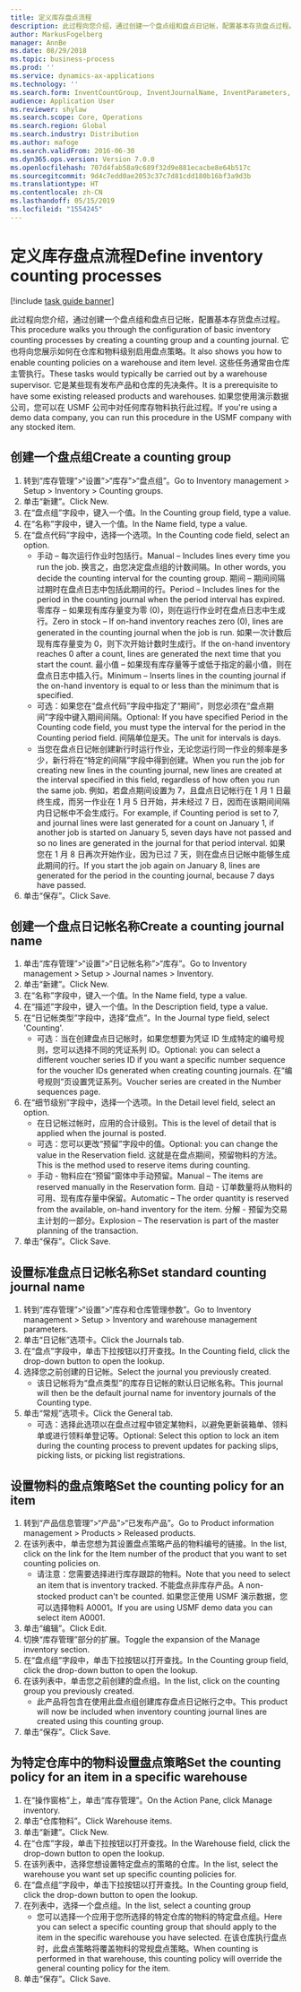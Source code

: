 ```yaml
---
title: 定义库存盘点流程
description: 此过程向您介绍，通过创建一个盘点组和盘点日记帐，配置基本存货盘点过程。
author: MarkusFogelberg
manager: AnnBe
ms.date: 08/29/2018
ms.topic: business-process
ms.prod: ''
ms.service: dynamics-ax-applications
ms.technology: ''
ms.search.form: InventCountGroup, InventJournalName, InventParameters, EcoResProductDetailsExtended, InventItemLocation, InventLocationIdLookup
audience: Application User
ms.reviewer: shylaw
ms.search.scope: Core, Operations
ms.search.region: Global
ms.search.industry: Distribution
ms.author: mafoge
ms.search.validFrom: 2016-06-30
ms.dyn365.ops.version: Version 7.0.0
ms.openlocfilehash: 707d4fab58a9c689f32d9e881ecacbe8e64b517c
ms.sourcegitcommit: 9d4c7edd0ae2053c37c7d81cdd180b16bf3a9d3b
ms.translationtype: HT
ms.contentlocale: zh-CN
ms.lasthandoff: 05/15/2019
ms.locfileid: "1554245"
---
```

# <a name="define-inventory-counting-processes"></a><span data-ttu-id="7fed2-103">定义库存盘点流程</span><span class="sxs-lookup"><span data-stu-id="7fed2-103">Define inventory counting processes</span></span>

[!include [task guide banner](../../includes/task-guide-banner.md)]

<span data-ttu-id="7fed2-104">此过程向您介绍，通过创建一个盘点组和盘点日记帐，配置基本存货盘点过程。</span><span class="sxs-lookup"><span data-stu-id="7fed2-104">This procedure walks you through the configuration of basic inventory counting processes by creating a counting group and a counting journal.</span></span> <span data-ttu-id="7fed2-105">它也将向您展示如何在仓库和物料级别启用盘点策略。</span><span class="sxs-lookup"><span data-stu-id="7fed2-105">It also shows you how to enable counting policies on a warehouse and item level.</span></span> <span data-ttu-id="7fed2-106">这些任务通常由仓库主管执行。</span><span class="sxs-lookup"><span data-stu-id="7fed2-106">These tasks would typically be carried out by a warehouse supervisor.</span></span> <span data-ttu-id="7fed2-107">它是某些现有发布产品和仓库的先决条件。</span><span class="sxs-lookup"><span data-stu-id="7fed2-107">It is a prerequisite to have some existing released products and warehouses.</span></span> <span data-ttu-id="7fed2-108">如果您使用演示数据公司，您可以在 USMF 公司中对任何库存物料执行此过程。</span><span class="sxs-lookup"><span data-stu-id="7fed2-108">If you're using a demo data company, you can run this procedure in the USMF company with any stocked item.</span></span>


## <a name="create-a-counting-group"></a><span data-ttu-id="7fed2-109">创建一个盘点组</span><span class="sxs-lookup"><span data-stu-id="7fed2-109">Create a counting group</span></span>
1. <span data-ttu-id="7fed2-110">转到“库存管理”>“设置”>“库存”>“盘点组”。</span><span class="sxs-lookup"><span data-stu-id="7fed2-110">Go to Inventory management > Setup > Inventory > Counting groups.</span></span>
2. <span data-ttu-id="7fed2-111">单击“新建”。</span><span class="sxs-lookup"><span data-stu-id="7fed2-111">Click New.</span></span>
3. <span data-ttu-id="7fed2-112">在“盘点组”字段中，键入一个值。</span><span class="sxs-lookup"><span data-stu-id="7fed2-112">In the Counting group field, type a value.</span></span>
4. <span data-ttu-id="7fed2-113">在“名称”字段中，键入一个值。</span><span class="sxs-lookup"><span data-stu-id="7fed2-113">In the Name field, type a value.</span></span>
5. <span data-ttu-id="7fed2-114">在“盘点代码”字段中，选择一个选项。</span><span class="sxs-lookup"><span data-stu-id="7fed2-114">In the Counting code field, select an option.</span></span>
    * <span data-ttu-id="7fed2-115">手动 – 每次运行作业时包括行。</span><span class="sxs-lookup"><span data-stu-id="7fed2-115">Manual – Includes lines every time you run the job.</span></span> <span data-ttu-id="7fed2-116">换言之，由您决定盘点组的计数间隔。</span><span class="sxs-lookup"><span data-stu-id="7fed2-116">In other words, you decide the counting interval for the counting group.</span></span>  <span data-ttu-id="7fed2-117">期间 – 期间间隔过期时在盘点日志中包括此期间的行。</span><span class="sxs-lookup"><span data-stu-id="7fed2-117">Period – Includes lines for the period in the counting journal when the period interval has expired.</span></span>   <span data-ttu-id="7fed2-118">零库存 – 如果现有库存量变为零 (0)，则在运行作业时在盘点日志中生成行。</span><span class="sxs-lookup"><span data-stu-id="7fed2-118">Zero in stock – If on-hand inventory reaches zero (0), lines are generated in the counting journal when the job is run.</span></span> <span data-ttu-id="7fed2-119">如果一次计数后现有库存量变为 0，则下次开始计数时生成行。</span><span class="sxs-lookup"><span data-stu-id="7fed2-119">If the on-hand inventory reaches 0 after a count, lines are generated the next time that you start the count.</span></span>   <span data-ttu-id="7fed2-120">最小值 – 如果现有库存量等于或低于指定的最小值，则在盘点日志中插入行。</span><span class="sxs-lookup"><span data-stu-id="7fed2-120">Minimum – Inserts lines in the counting journal if the on-hand inventory is equal to or less than the minimum that is specified.</span></span>  
    * <span data-ttu-id="7fed2-121">可选：如果您在“盘点代码”字段中指定了“期间”，则您必须在“盘点期间”字段中键入期间间隔。</span><span class="sxs-lookup"><span data-stu-id="7fed2-121">Optional: If you have specified Period in the Counting code field, you must type the interval for the period in the Counting period field.</span></span> <span data-ttu-id="7fed2-122">间隔单位是天。</span><span class="sxs-lookup"><span data-stu-id="7fed2-122">The unit for intervals is days.</span></span>  
    * <span data-ttu-id="7fed2-123">当您在盘点日记帐创建新行时运行作业，无论您运行同一作业的频率是多少，新行将在“特定的间隔”字段中得到创建。</span><span class="sxs-lookup"><span data-stu-id="7fed2-123">When you run the job for creating new lines in the counting journal, new lines are created at the interval specified in this field, regardless of how often you run the same job.</span></span> <span data-ttu-id="7fed2-124">例如，若盘点期间设置为 7，且盘点日记帐行在 1 月 1 日最终生成，而另一作业在 1 月 5 日开始，并未经过 7 日，因而在该期间间隔内日记帐中不会生成行。</span><span class="sxs-lookup"><span data-stu-id="7fed2-124">For example, if Counting period is set to 7, and journal lines were last generated for a count on January 1, if another job is started on January 5, seven days have not passed and so no lines are generated in the journal for that period interval.</span></span> <span data-ttu-id="7fed2-125">如果您在 1 月 8 日再次开始作业，因为已过 7 天，则在盘点日记帐中能够生成此期间的行。</span><span class="sxs-lookup"><span data-stu-id="7fed2-125">If you start the job again on January 8, lines are generated for the period in the counting journal, because 7 days have passed.</span></span>  
6. <span data-ttu-id="7fed2-126">单击“保存”。</span><span class="sxs-lookup"><span data-stu-id="7fed2-126">Click Save.</span></span>

## <a name="create-a-counting-journal-name"></a><span data-ttu-id="7fed2-127">创建一个盘点日记帐名称</span><span class="sxs-lookup"><span data-stu-id="7fed2-127">Create a counting journal name</span></span>
1. <span data-ttu-id="7fed2-128">单击“库存管理”>“设置”>“日记帐名称”>“库存”。</span><span class="sxs-lookup"><span data-stu-id="7fed2-128">Go to Inventory management > Setup > Journal names > Inventory.</span></span>
2. <span data-ttu-id="7fed2-129">单击“新建”。</span><span class="sxs-lookup"><span data-stu-id="7fed2-129">Click New.</span></span>
3. <span data-ttu-id="7fed2-130">在“名称”字段中，键入一个值。</span><span class="sxs-lookup"><span data-stu-id="7fed2-130">In the Name field, type a value.</span></span>
4. <span data-ttu-id="7fed2-131">在“描述”字段中，键入一个值。</span><span class="sxs-lookup"><span data-stu-id="7fed2-131">In the Description field, type a value.</span></span>
5. <span data-ttu-id="7fed2-132">在“日记帐类型”字段中，选择“盘点”。</span><span class="sxs-lookup"><span data-stu-id="7fed2-132">In the Journal type field, select 'Counting'.</span></span>
    * <span data-ttu-id="7fed2-133">可选：当在创建盘点日记帐时，如果您想要为凭证 ID 生成特定的编号规则，您可以选择不同的凭证系列 ID。</span><span class="sxs-lookup"><span data-stu-id="7fed2-133">Optional: you can select a different voucher series ID if you want a specific number sequence for the voucher IDs generated when creating counting journals.</span></span> <span data-ttu-id="7fed2-134">在“编号规则”页设置凭证系列。</span><span class="sxs-lookup"><span data-stu-id="7fed2-134">Voucher series are created in the Number sequences page.</span></span>  
6. <span data-ttu-id="7fed2-135">在“细节级别”字段中，选择一个选项。</span><span class="sxs-lookup"><span data-stu-id="7fed2-135">In the Detail level field, select an option.</span></span>
    * <span data-ttu-id="7fed2-136">在日记帐过帐时，应用的合计级别。</span><span class="sxs-lookup"><span data-stu-id="7fed2-136">This is the level of detail that is applied when the journal is posted.</span></span>  
    * <span data-ttu-id="7fed2-137">可选：您可以更改“预留”字段中的值。</span><span class="sxs-lookup"><span data-stu-id="7fed2-137">Optional: you can change the value in the Reservation field.</span></span> <span data-ttu-id="7fed2-138">这就是在盘点期间，预留物料的方法。</span><span class="sxs-lookup"><span data-stu-id="7fed2-138">This is the method used to reserve items during counting.</span></span>   
    * <span data-ttu-id="7fed2-139">手动 - 物料应在“预留”窗体中手动预留。</span><span class="sxs-lookup"><span data-stu-id="7fed2-139">Manual – The items are reserved manually in the Reservation form.</span></span>   <span data-ttu-id="7fed2-140">自动 - 订单数量将从物料的可用、现有库存量中保留。</span><span class="sxs-lookup"><span data-stu-id="7fed2-140">Automatic – The order quantity is reserved from the available, on-hand inventory for the item.</span></span>   <span data-ttu-id="7fed2-141"> 分解 - 预留为交易主计划的一部分。</span><span class="sxs-lookup"><span data-stu-id="7fed2-141">Explosion – The reservation is part of the master planning of the transaction.</span></span>  
7. <span data-ttu-id="7fed2-142">单击“保存”。</span><span class="sxs-lookup"><span data-stu-id="7fed2-142">Click Save.</span></span>

## <a name="set-standard-counting-journal-name"></a><span data-ttu-id="7fed2-143">设置标准盘点日记帐名称</span><span class="sxs-lookup"><span data-stu-id="7fed2-143">Set standard counting journal name</span></span>
1. <span data-ttu-id="7fed2-144">转到“库存管理”>“设置”>“库存和仓库管理参数”。</span><span class="sxs-lookup"><span data-stu-id="7fed2-144">Go to Inventory management > Setup > Inventory and warehouse management parameters.</span></span>
2. <span data-ttu-id="7fed2-145">单击“日记帐”选项卡。</span><span class="sxs-lookup"><span data-stu-id="7fed2-145">Click the Journals tab.</span></span>
3. <span data-ttu-id="7fed2-146">在“盘点”字段中，单击下拉按钮以打开查找。</span><span class="sxs-lookup"><span data-stu-id="7fed2-146">In the Counting field, click the drop-down button to open the lookup.</span></span>
4. <span data-ttu-id="7fed2-147">选择您之前创建的日记帐。</span><span class="sxs-lookup"><span data-stu-id="7fed2-147">Select the journal you previously created.</span></span>
    * <span data-ttu-id="7fed2-148">该日记帐将为“盘点类型”的库存日记帐的默认日记帐名称。</span><span class="sxs-lookup"><span data-stu-id="7fed2-148">This journal will then be the default journal name for inventory journals of the Counting type.</span></span>  
5. <span data-ttu-id="7fed2-149">单击“常规”选项卡。</span><span class="sxs-lookup"><span data-stu-id="7fed2-149">Click the General tab.</span></span>
    * <span data-ttu-id="7fed2-150">可选：选择此选项以在盘点过程中锁定某物料，以避免更新装箱单、领料单或进行领料单登记等。</span><span class="sxs-lookup"><span data-stu-id="7fed2-150">Optional: Select this option to lock an item during the counting process to prevent updates for packing slips, picking lists, or picking list registrations.</span></span>  

## <a name="set-the-counting-policy-for-an-item"></a><span data-ttu-id="7fed2-151">设置物料的盘点策略</span><span class="sxs-lookup"><span data-stu-id="7fed2-151">Set the counting policy for an item</span></span>
1. <span data-ttu-id="7fed2-152">转到“产品信息管理”>“产品”>“已发布产品”。</span><span class="sxs-lookup"><span data-stu-id="7fed2-152">Go to Product information management > Products > Released products.</span></span>
2. <span data-ttu-id="7fed2-153">在该列表中，单击您想为其设置盘点策略产品的物料编号的链接。</span><span class="sxs-lookup"><span data-stu-id="7fed2-153">In the list, click on the link for the Item number of the product that you want to set counting policies on.</span></span>
    * <span data-ttu-id="7fed2-154">请注意：您需要选择进行库存跟踪的物料。</span><span class="sxs-lookup"><span data-stu-id="7fed2-154">Note that you need to select an item that is inventory tracked.</span></span> <span data-ttu-id="7fed2-155">不能盘点非库存产品。</span><span class="sxs-lookup"><span data-stu-id="7fed2-155">A non-stocked product can't be counted.</span></span> <span data-ttu-id="7fed2-156">如果您正使用 USMF 演示数据，您可以选择物料 A0001。</span><span class="sxs-lookup"><span data-stu-id="7fed2-156">If you are using USMF demo data you can select item A0001.</span></span>  
3. <span data-ttu-id="7fed2-157">单击“编辑”。</span><span class="sxs-lookup"><span data-stu-id="7fed2-157">Click Edit.</span></span>
4. <span data-ttu-id="7fed2-158">切换“库存管理”部分的扩展。</span><span class="sxs-lookup"><span data-stu-id="7fed2-158">Toggle the expansion of the Manage inventory section.</span></span>
5. <span data-ttu-id="7fed2-159">在“盘点组”字段中，单击下拉按钮以打开查找。</span><span class="sxs-lookup"><span data-stu-id="7fed2-159">In the Counting group field, click the drop-down button to open the lookup.</span></span>
6. <span data-ttu-id="7fed2-160">在该列表中，单击您之前创建的盘点组。</span><span class="sxs-lookup"><span data-stu-id="7fed2-160">In the list, click on the counting group you previously created.</span></span>
    * <span data-ttu-id="7fed2-161">此产品将包含在使用此盘点组创建库存盘点日记帐行之中。</span><span class="sxs-lookup"><span data-stu-id="7fed2-161">This product will now be included when inventory counting journal lines are created using this counting group.</span></span>  
7. <span data-ttu-id="7fed2-162">单击“保存”。</span><span class="sxs-lookup"><span data-stu-id="7fed2-162">Click Save.</span></span>

## <a name="set-the-counting-policy-for-an-item-in-a-specific-warehouse"></a><span data-ttu-id="7fed2-163">为特定仓库中的物料设置盘点策略</span><span class="sxs-lookup"><span data-stu-id="7fed2-163">Set the counting policy for an item in a specific warehouse</span></span>
1. <span data-ttu-id="7fed2-164">在“操作窗格”上，单击“库存管理”。</span><span class="sxs-lookup"><span data-stu-id="7fed2-164">On the Action Pane, click Manage inventory.</span></span>
2. <span data-ttu-id="7fed2-165">单击“仓库物料”。</span><span class="sxs-lookup"><span data-stu-id="7fed2-165">Click Warehouse items.</span></span>
3. <span data-ttu-id="7fed2-166">单击“新建”。</span><span class="sxs-lookup"><span data-stu-id="7fed2-166">Click New.</span></span>
4. <span data-ttu-id="7fed2-167">在“仓库”字段，单击下拉按钮以打开查找。</span><span class="sxs-lookup"><span data-stu-id="7fed2-167">In the Warehouse field, click the drop-down button to open the lookup.</span></span>
5. <span data-ttu-id="7fed2-168">在该列表中，选择您想设置特定盘点的策略的仓库。</span><span class="sxs-lookup"><span data-stu-id="7fed2-168">In the list, select the warehouse you want set up specific counting policies for.</span></span>
6. <span data-ttu-id="7fed2-169">在“盘点组”字段中，单击下拉按钮以打开查找。</span><span class="sxs-lookup"><span data-stu-id="7fed2-169">In the Counting group field, click the drop-down button to open the lookup.</span></span>
7. <span data-ttu-id="7fed2-170">在列表中，选择一个盘点组。</span><span class="sxs-lookup"><span data-stu-id="7fed2-170">In the list, select a counting group</span></span>
    * <span data-ttu-id="7fed2-171">您可以选择一个应用于您所选择的特定仓库的物料的特定盘点组。</span><span class="sxs-lookup"><span data-stu-id="7fed2-171">Here you can select a specific counting group that should apply to the item in the specific warehouse you have selected.</span></span> <span data-ttu-id="7fed2-172">在该仓库执行盘点时，此盘点策略将覆盖物料的常规盘点策略。</span><span class="sxs-lookup"><span data-stu-id="7fed2-172">When counting is performed in that warehouse, this counting policy will override the general counting policy for the item.</span></span>  
8. <span data-ttu-id="7fed2-173">单击“保存”。</span><span class="sxs-lookup"><span data-stu-id="7fed2-173">Click Save.</span></span>

